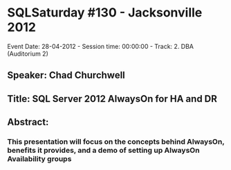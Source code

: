 # SQLSaturday #130 - Jacksonville 2012
Event Date: 28-04-2012 - Session time: 00:00:00 - Track: 2. DBA (Auditorium 2)
## Speaker: Chad Churchwell
## Title: SQL Server 2012 AlwaysOn for HA and DR
## Abstract:
### This presentation will focus on the concepts behind AlwaysOn, benefits it provides, and a demo of setting up AlwaysOn Availability groups
